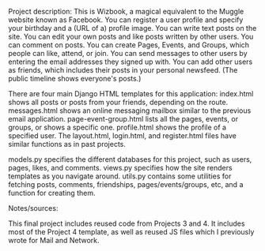 Project description:
This is Wizbook, a magical equivalent to the Muggle website known as Facebook.
You can register a user profile and specify your birthday and a (URL of a) profile image.
You can write text posts on the site. You can edit your own posts and like posts written by other users. You can comment on posts.
You can create Pages, Events, and Groups, which people can like, attend, or join.
You can send messages to other users by entering the email addresses they signed up with.
You can add other users as friends, which includes their posts in your personal newsfeed. (The public timeline shows everyone's posts.)

There are four main Django HTML templates for this application:
    index.html shows all posts or posts from your friends, depending on the route.
    messages.html shows an online messaging mailbox similar to the previous email application.
    page-event-group.html lists all the pages, events, or groups, or shows a specific one.
    profile.html shows the profile of a specified user.
The layout.html, login.html, and register.html files have similar functions as in past projects.

models.py specifies the different databases for this project, such as users, pages, likes, and comments.
views.py specifies how the site renders templates as you navigate around.
utils.py contains some utilities for fetching posts, comments, friendships, pages/events/groups, etc, and a function for creating them.




Notes/sources:

This final project includes reused code from Projects 3 and 4.
It includes most of the Project 4 template, as well as reused JS files which I previously wrote for Mail and Network.
